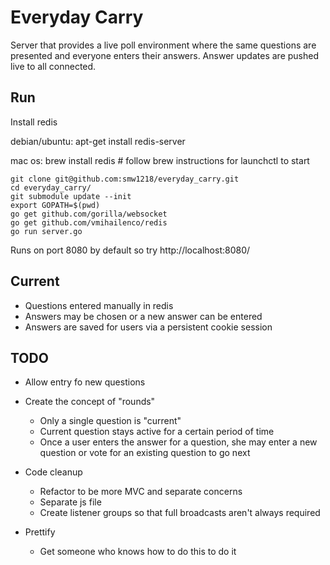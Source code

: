 Everyday Carry
==============

Server that provides a live poll environment where the same questions are presented and
everyone enters their answers.  Answer updates are pushed live to all connected.

Run
---
Install redis

debian/ubuntu:
apt-get install redis-server

mac os:
brew install redis # follow brew instructions for launchctl to start

```
git clone git@github.com:smw1218/everyday_carry.git
cd everyday_carry/
git submodule update --init
export GOPATH=$(pwd)
go get github.com/gorilla/websocket
go get github.com/vmihailenco/redis
go run server.go
```

Runs on port 8080 by default so try http://localhost:8080/

Current
-------
- Questions entered manually in redis
- Answers may be chosen or a new answer can be entered
- Answers are saved for users via a persistent cookie session


TODO
----
- Allow entry fo new questions
- Create the concept of "rounds"
	- Only a single question is "current"
	- Current question stays active for a certain period of time
	- Once a user enters the answer for a question, she may enter a new question or vote for an existing question to go next

- Code cleanup
	- Refactor to be more MVC and separate concerns
	- Separate js file
	- Create listener groups so that full broadcasts aren't always required

- Prettify
	- Get someone who knows how to do this to do it
